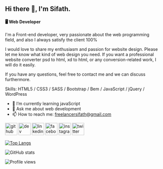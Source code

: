 ## Hi there 👋, I'm Sifath.
#### 🖥️ Web Developer

I'm a Front-end developer, very passionate about the web programming field, and also I always satisfy the client 100%

I would love to share my enthusiasm and passion for website design. Please let me know what kind of web design you need. If you want a professional website converter psd to html, xd to html, or any conversion-related work, I will do it easily.

If you have any questions, feel free to contact me and we can discuss furthermore.

Skills: HTML5 / CSS3 / SASS / Bootstrap / Bem / JavaScript / jQuery / WordPress

- 🌱 I’m currently learning javaScript 
- 💬 Ask me about web development 
- 📫 How to reach me: freelancersifath@gmail.com 


[<img src='https://cdn.jsdelivr.net/npm/simple-icons@3.0.1/icons/github.svg' alt='github' height='40'>](https://github.com/mdsifath70)  [<img src='https://cdn.jsdelivr.net/npm/simple-icons@3.0.1/icons/dev-dot-to.svg' alt='dev' height='40'>](https://dev.to/mdsifath70)  [<img src='https://cdn.jsdelivr.net/npm/simple-icons@3.0.1/icons/linkedin.svg' alt='linkedin' height='40'>](https://www.linkedin.com/in/mdsifath70/)  [<img src='https://cdn.jsdelivr.net/npm/simple-icons@3.0.1/icons/facebook.svg' alt='facebook' height='40'>](https://www.facebook.com/mdsifath70)  [<img src='https://cdn.jsdelivr.net/npm/simple-icons@3.0.1/icons/instagram.svg' alt='instagram' height='40'>](https://www.instagram.com/mdsifath70/)  [<img src='https://cdn.jsdelivr.net/npm/simple-icons@3.0.1/icons/twitter.svg' alt='twitter' height='40'>](https://twitter.com/mdsifath70)  

[![Top Langs](https://github-readme-stats.vercel.app/api/top-langs/?username=mdsifath70)](https://github.com/anuraghazra/github-readme-stats)

![GitHub stats](https://github-readme-stats.vercel.app/api?username=mdsifath70&show_icons=true)  

![Profile views](https://gpvc.arturio.dev/mdsifath70)  
